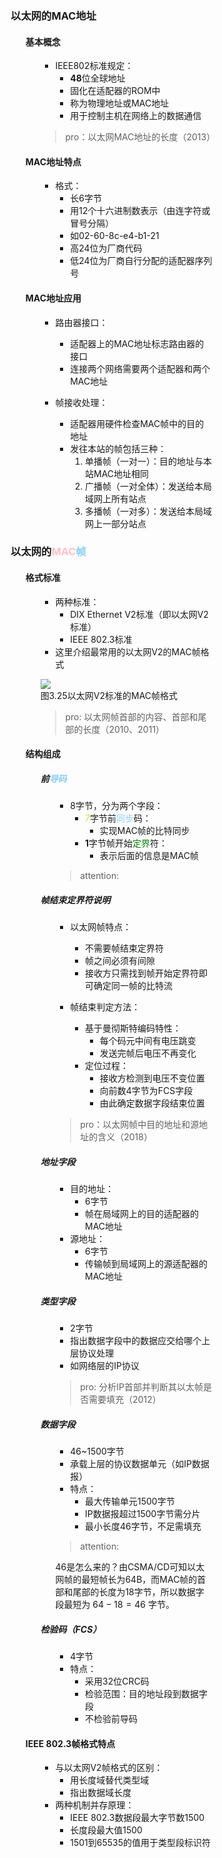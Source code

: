 <div style="float: left; width: 64%; padding: 1%;">

### 以太网的MAC地址

<ul>

#### 基本概念

<ul>

- IEEE802标准规定：
  - **48**位全球地址
  - 固化在适配器的ROM中
  - 称为物理地址或MAC地址
  - 用于控制主机在网络上的数据通信

>pro：以太网MAC地址的长度（2013）  

</ul>

#### MAC地址特点

<ul>

- 格式：
  - 长6字节
  - 用12个十六进制数表示（由连字符或冒号分隔）
  - 如02-60-8c-e4-b1-21
  - 高24位为厂商代码
  - 低24位为厂商自行分配的适配器序列号

</ul>

#### MAC地址应用

<ul>

- 路由器接口：
  - 适配器上的MAC地址标志路由器的接口
  - 连接两个网络需要两个适配器和两个MAC地址

- 帧接收处理：
  - 适配器用硬件检查MAC帧中的目的地址
  - 发往本站的帧包括三种：
    1. 单播帧（一对一）：目的地址与本站MAC地址相同
    2. 广播帧（一对全体）：发送给本局域网上所有站点
    3. 多播帧（一对多）：发送给本局域网上一部分站点

</ul>

</ul>

### 以太网的<span style="color: pink;">MAC</span><span style="color: LightSkyBlue;">帧</span>  

<ul>

#### 格式标准

<ul>

- 两种标准：
  - DIX Ethernet V2标准（即以太网V2标准）
  - IEEE 802.3标准
- 这里介绍最常用的以太网V2的MAC帧格式

![](https://cdn-mineru.openxlab.org.cn/model-mineru/prod/335c6fdb9bafd3bdfa0928452310b671659a80125d05ada1c9a171de77cb363b.jpg)  
图3.25以太网V2标准的MAC帧格式  

> pro: 以太网帧首部的内容、首部和尾部的长度（2010、2011）  

</ul>

#### 结构组成

<ul>

##### 前<span style="color: LightSkyBlue;">导码</span>

<ul>

- 8字节，分为两个字段：
  -  <span style="color: GreenYellow;">7</span>字节前<span style="color: LightSkyBlue;">同步</span>码：
     -  实现MAC帧的比特同步
  - **1**字节帧开始<span style="color: green;">定界</span>符：
    - 表示后面的信息是MAC帧

>attention:  

</ul>

##### 帧结束定界符说明

<ul>

- 以太网帧特点：
  - 不需要帧结束定界符
  - 帧之间必须有间隙
  - 接收方只需找到帧开始定界符即可确定同一帧的比特流

- 帧结束判定方法：
  - 基于曼彻斯特编码特性：
    - 每个码元中间有电压跳变
    - 发送完帧后电压不再变化
  - 定位过程：
    - 接收方检测到电压不变位置
    - 向前数4字节为FCS字段
    - 由此确定数据字段结束位置

>pro：以太网帧中目的地址和源地址的含义（2018）  

</ul>

##### 地址字段

<ul>

- 目的地址：
  - 6字节
  - 帧在局域网上的目的适配器的MAC地址
- 源地址：
  - 6字节
  - 传输帧到局域网上的源适配器的MAC地址

</ul>

##### 类型字段

<ul>

- 2字节
- 指出数据字段中的数据应交给哪个上层协议处理
- 如网络层的IP协议

> pro: 分析IP首部并判断其以太帧是否需要填充（2012）  

</ul>

##### 数据字段

<ul>

- 46~1500字节
- 承载上层的协议数据单元（如IP数据报）
- 特点：
  - 最大传输单元1500字节
  - IP数据报超过1500字节需分片
  - 最小长度46字节，不足需填充

>attention:  

46是怎么来的？由CSMA/CD可知以太网帧的最短帧长为64B，而MAC帧的首部和尾部的长度为18字节，所以数据字段最短为 $64-18=46$ 字节。  

</ul>

##### 检验码（FCS）

<ul>

- 4字节
- 特点：
  - 采用32位CRC码
  - 检验范围：目的地址段到数据字段
  - 不检验前导码

</ul>

</ul>

#### IEEE 802.3帧格式特点

<ul>

- 与以太网V2帧格式的区别：
  - 用长度域替代类型域
  - 指出数据域长度
- 两种机制并存原理：
  - IEEE 802.3数据段最大字节数1500
  - 长度段最大值1500
  - 1501到65535的值用于类型段标识符

</ul>

</ul>


</div>
<div style="float: right; width: 26%; padding: 1%;">

</div>
<div style="clear: both;"></div>
